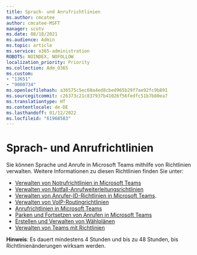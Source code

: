 ```yaml
---
title: Sprach- und Anrufrichtlinien
ms.author: cmcatee
author: cmcatee-MSFT
manager: scotv
ms.date: 08/18/2021
ms.audience: Admin
ms.topic: article
ms.service: o365-administration
ROBOTS: NOINDEX, NOFOLLOW
localization_priority: Priority
ms.collection: Adm_O365
ms.custom:
- "13651"
- "9000734"
ms.openlocfilehash: a36575c5ec60a4ed8cbed965b29f7ae92fc9b891
ms.sourcegitcommit: c26373c21c837937b41026f56fedfc51b7b80ea7
ms.translationtype: HT
ms.contentlocale: de-DE
ms.lasthandoff: 01/12/2022
ms.locfileid: "61968583"
---
```

# <a name="voice-and-calling-policies"></a>Sprach- und Anrufrichtlinien

Sie können Sprache und Anrufe in Microsoft Teams mithilfe von Richtlinien verwalten. Weitere Informationen zu diesen Richtlinien finden Sie unter:

- [Verwalten von Notrufrichtlinien in Microsoft Teams](https://docs.microsoft.com/microsoftteams/manage-emergency-calling-policies)
- [Verwalten von Notfall-Anrufweiterleitungsrichtlinien](https://docs.microsoft.com/microsoftteams/manage-emergency-call-routing-policies)
- [Verwalten von Anrufer-ID-Richtlinien in Microsoft Teams](https://docs.microsoft.com/microsoftteams/caller-id-policies).
- [Verwalten von VoIP-Routingrichtlinien](https://docs.microsoft.com/microsoftteams/manage-voice-routing-policies)
- [Anrufrichtlinien in Microsoft Teams](https://docs.microsoft.com/microsoftteams/teams-calling-policy)
- [Parken und Fortsetzen von Anrufen in Microsoft Teams](https://docs.microsoft.com/microsoftteams/call-park-and-retrieve)
- [Erstellen und Verwalten von Wählplänen](https://docs.microsoft.com/microsoftteams/create-and-manage-dial-plans)
- [Verwalten von Teams mit Richtlinien](https://docs.microsoft.com/microsoftteams/manage-teams-with-policies)

**Hinweis**: Es dauert mindestens 4 Stunden und bis zu 48 Stunden, bis Richtlinienänderungen wirksam werden.